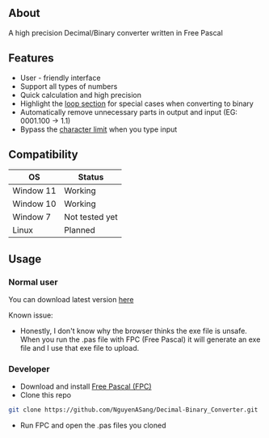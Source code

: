 ## About
A high precision Decimal/Binary converter written in Free Pascal

## Features
- User - friendly interface
- Support all types of numbers
- Quick calculation and high precision 
- Highlight the [loop section](https://github.com/NguyenASang/Decimal-Binary_Converter/wiki#what-is-the-part-that-loops-forever-when-converting-decimal-to-binary-) for special cases when converting to binary
- Automatically remove unnecessary parts in output and input (EG: 0001.100 -> 1.1)
- Bypass the [character limit](https://github.com/NguyenASang/Decimal-Binary_Converter/wiki#what-is-the-input-limit-in-free-pascals-console-) when you type input

## Compatibility

|       OS      |     Status     |
| ------------- | -------------  |
| Window 11     | Working        |
| Window 10     | Working        |
| Window 7      | Not tested yet |
| Linux         | Planned        |

## Usage
### Normal user
You can download latest version [here](https://github.com/NguyenASang/Decimal-Binary_Converter/releases)

Known issue:
- Honestly, I don't know why the browser thinks the exe file is unsafe. When you run the .pas file with FPC (Free Pascal) it will generate an exe file and I use that exe file to upload.

### Developer
- Download and install [Free Pascal (FPC)](https://www.freepascal.org/download.html)
- Clone this repo 
```sh
git clone https://github.com/NguyenASang/Decimal-Binary_Converter.git
```
- Run FPC and open the .pas files you cloned
